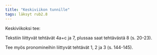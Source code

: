 ```yaml
---
title: "Keskiviikon tunnille"
tags: läksyt rub2.8
---
```


Keskiviikoksi tee:

Tekstiin liittyvät tehtävät 4a+c ja 7, plussaa saat tehtävästä 8 (s. 20-23).

Tee myös pronomineihin liittyvät tehtävät 1, 2 ja 3 (s. 144-145).